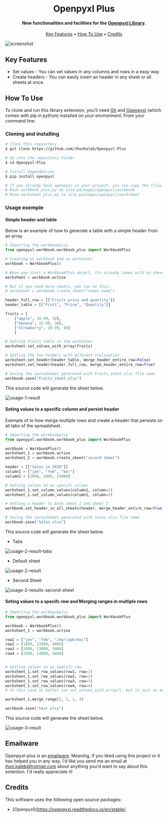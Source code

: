 <h1 align="center">
  Openpyxl Plus
  <br>
</h1>

<h4 align="center">New functionalities and facilities for the <a href="https://openpyxl.readthedocs.io/en/stable/tutorial.html target="_blank">Openpyxl Library</a>.</h4>

<p align="center">
  <a href="#key-features">Key Features</a> •
  <a href="#how-to-use">How To Use</a> •
  <a href="#credits">Credits</a>
</p>

![screenshot](gif)

## Key Features

* Set values - You can set values in any columns and rows in a easy way
* Create headers - You can easily insert an header in any sheet or all sheets at once.

## How To Use

To clone and run this library extension, you'll need [Git](https://git-scm.com) and [Openpyxl](https://pypi.org/project/openpyxl/) (which comes with pip in python) installed on your environment. From your command line:

### Cloning and installing

```bash
# Clone this repository
$ git clone https://github.com/JhonKaleb/Openpyxl-Plus

# Go into the repository folder
$ cd Openpyxl-Plus

# Install dependencies
$ pip install openpyxl

# If you already have openpyxl in your project, you can copy the files in this repository folder to your openpyxl library folder:
# Move workbook_plus.py to site-packages/openpyxl/workbook
# Move worksheet_plus.py to site-packages/openpyxl/worksheet
```

### Usage exemple
#### Simple header and table
Below is an example of how to generate a table with a simple header from an array.

``` Python
# Importing the workbookplus
from openpyxl.workbook.workbook_plus import WorkbookPlus

# Creating an workbook and an worksheet
workbook = WorkbookPlus()

# When you start a WorkbookPlus object, its already comes with an sheet
worksheet = workbook.active

# But if you need more sheets, you can do this:
# worksheet = workbook.create_sheet("sheet name")

header_full_row = [["Fruits price and quantity"]]
header_table = [["Fruit", "Price", "Quantity"]]

fruits = [
    ["apple", 10.99, 50],
    ["banana", 15.99, 30],
    ["Strawberry", 20.99, 40]
    ]

# Setting fruits table in the worksheet
worksheet.set_values_with_array(fruits)

# Setting the two headers with diferent stylization
worksheet.set_header(header_table, merge_header_entire_row=False)
worksheet.set_header(header_full_row, merge_header_entire_row=True)

# Saving the spreadsheet generated with Fruits_sheet.xlsx file name
workbook.save("Fruits_sheet.xlsx")

```
This source code will generate the sheet below.

![usage-1-result](https://github.com/JhonKaleb/utils-repository/blob/main/openpyxl-plus/usage-1-result.png)

#### Seting values to a specific column and persist header

Exemple of to how merge multiple rows and create a header that persists on all tabs of the spreadsheet.
``` Python
# Importing the workbookplus
from openpyxl.workbook.workbook_plus import WorkbookPlus

workbook = WorkbookPlus()
worksheet_1 = workbook.active
worksheet_2 = workbook.create_sheet("second sheet")

header = [["Sales in 2019"]]
column1 = ["jan", "feb", "mar"]
column2 = [1000, 2000, 15000]

# Setting values to an specifc column
worksheet_1.set_column_values(column1, column=1)
worksheet_1.set_column_values(column1, column=2)

# Setting a header to both sheet_1 and sheet_2
workbook.set_header_in_all_sheets(header, merge_header_entire_row=True)

# Saving the spreadsheet generated with Sales.xlsx file name
workbook.save("Sales.xlsx")
```
This source code will generate the sheet below.

* Tabs

![usage-2-result-tabs](https://github.com/JhonKaleb/utils-repository/blob/main/openpyxl-plus/usage-2-result-tabs.png)

* Default sheet

![usage-2-result](https://github.com/JhonKaleb/utils-repository/blob/main/openpyxl-plus/usage-2-result.png)

* Second Sheet

![usage-2-results-second-sheet](https://github.com/JhonKaleb/utils-repository/blob/main/openpyxl-plus/usage-2-results-second-sheet.png)


#### Seting values to a specifc row and Merging ranges in multiple rows
``` Python
# Importing the workbookplus
from openpyxl.workbook.workbook_plus import WorkbookPlus

workbook = WorkbookPlus()
worksheet_1 = workbook.active

row1 = ["jan", "feb", "/mar/aph/mai"]
row2 = [1000, 12000, 4000]
row3 = [2000, 13000, 5000]
row4 = [3000, 14000, 6000]


# Setting values to an specifc row
worksheet_1.set_row_values(row1, row=1)
worksheet_1.set_row_values(row2, row=2)
worksheet_1.set_row_values(row3, row=3)
worksheet_1.set_row_values(row4, row=4)
# In this case is better use set_values_with_array(), but is just an method example :D

worksheet_1.merge_range(3, 5, 1, 4)

workbook.save("test.xlsx")
```
This source code will generate the sheet below.

![usage-3-result](https://github.com/JhonKaleb/utils-repository/blob/main/openpyxl-plus/usage-3-result.png)


## Emailware

Openpyxl-plus is an [emailware](https://en.wiktionary.org/wiki/emailware). Meaning, if you liked using this project or it has helped you in any way, I'd like you send me an email at <jhon.kaleb@hotmail.com> about anything you'd want to say about this extention. I'd really appreciate it!

## Credits

This software uses the following open source packages:

- [Openpyxl](https://openpyxl.readthedocs.io/en/stable/
